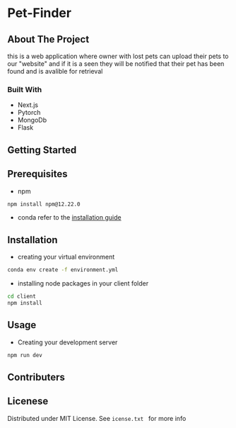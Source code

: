 # Pet-Finder

## About The Project

this is a web application where owner with lost pets can upload their pets to our "website" and if it is a seen they will be notified that their pet has been found and is avalible for retrieval

### Built With

* Next.js
* Pytorch
* MongoDb
* Flask


## Getting Started 

## Prerequisites

* npm
 ```sh
 npm install npm@12.22.0
```

* conda
 refer to the [installation guide](https://docs.conda.io/projects/conda/en/latest/user-guide/install/index.html)
## Installation

* creating your virtual environment

```sh
conda env create -f environment.yml
```

* installing node packages in your client folder

```sh
cd client
npm install
```

## Usage

* Creating your development server 
```sh
npm run dev
```

## Contributers
<a href="https://github.com/SheehanMaitra/pet-finder/graphs/contributors"></a>

## Licenese
Distributed under MIT License. See ```icense.txt ``` for more info